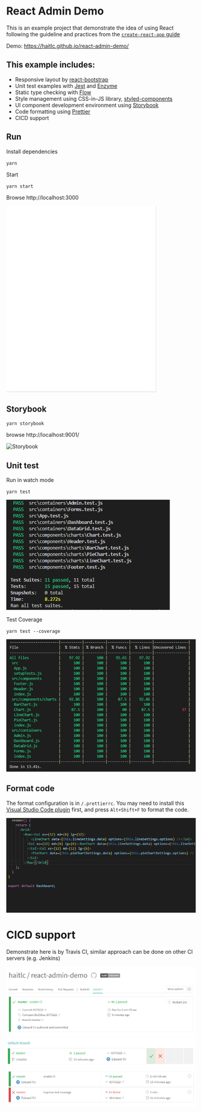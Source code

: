 # React Admin Demo
This is an example project that demonstrate the idea of using React following the guideline and practices from the [`create-react-app` guide](https://github.com/facebook/create-react-app/blob/master/packages/react-scripts/template/README.md)

Demo: https://haitlc.github.io/react-admin-demo/

## This example includes:
- Responsive layout by [react-bootstrap](https://github.com/react-bootstrap/react-bootstrap/)
- Unit test examples with [Jest](https://github.com/facebook/jest) and [Enzyme](https://github.com/airbnb/enzyme)
- Static type checking with [Flow](https://github.com/facebook/flow)
- Style management using CSS-in-JS library, [styled-components](https://github.com/styled-components/styled-components)
- UI component development environment using [Storybook](https://storybook.js.org/)
- Code formatting using [Prettier](https://github.com/prettier/prettier)
- CICD support 

## Run 
Install dependencies
```
yarn
```

Start
```
yarn start
```

Browse http://localhost:3000

![Demo](./docs/demo.gif)

## Storybook
```
yarn storybook
```

browse http://localhost:9001/

![Storybook](./docs/storybook.gif)

## Unit test
Run in watch mode
```
yarn test
```
![Unit Test](./docs/unit-test.png)

Test Coverage
```
yarn test --coverage
```
![Test coverage](./docs/test-coverage.png)


## Format code
The format configuration is in `/.prettierrc`.
You may need to install this [Visual Studio Code plugin](https://marketplace.visualstudio.com/items?itemName=esbenp.prettier-vscode) first, and press `Alt+Shift+F` to format the code.

![Prettier](./docs/prettier.gif)

# CICD support
Demonstrate here is by Travis CI, similar approach can be done on other CI servers (e.g. Jenkins)

![Current job](./docs/cicd/current-job.png)
![Branches](./docs/cicd/branches.png)
![branch-history](./docs/cicd/branch-history.png)




